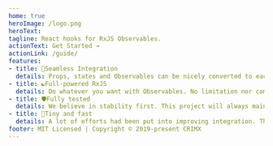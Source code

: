 ```yaml
---
home: true
heroImage: /logo.png
heroText:
tagline: React hooks for RxJS Observables.
actionText: Get Started →
actionLink: /guide/
features:
- title: 💫Seamless Integration
  details: Props, states and Observables can be nicely converted to each other with pure function. No `tap` hack needed.
- title: ☯️Full-powered RxJS
  details: Do whatever you want with Observables. No limitation nor compromise.
- title: 🛡Fully tested
  details: We believe in stability first. This project will always maintain a 100% coverage.
- title: 🚀Tiny and fast
  details: A lot of efforts had been put into improving integration. This library should have zero visible impact on performance.
footer: MIT Licensed | Copyright © 2019-present CRIMX
---
```

